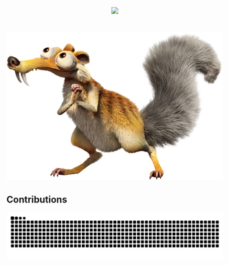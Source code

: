 <div align="center">
  <img src="https://readme-typing-svg.herokuapp.com?font=Merriweather&size=25&pause=1000&width=435&lines=Olahttps://readme-typing-svg.herokuapp.com?font=Merriweather&size=25&pause=1000&width=435&lines=Ola!;Eu+sou+o+Andr%C3%A9+Alvino%F0%9F%91%8B">
  
  <!--<img src="https://readme-typing-svg.demolab.com?font=Merriweather+Code&pause=1000&size=25&width=435&lines=+Ola!+Eu+sou+o+Andr%C3%A9+Alvino%F0%9F%91%8B">
  <!-- site: https://readme-typing-svg.herokuapp.com/demo/ -->
</div>

#
<img src="https://github.com/euandr/euandr/blob/main/Scrat_29.webp" alt="Texto Alternativo">


## Contributions

<picture align="center">
  <source media="(prefers-color-scheme: dark)" srcset="https://raw.githubusercontent.com/euandr/euandr/output/github-contribution-grid-snake-dark.svg">
  <source media="(prefers-color-scheme: light)" srcset="https://raw.githubusercontent.com/euandr/euandr/output/github-contribution-grid-snake-dark.svg">
  <img align="center" alt="github contribution grid snake animation" src="https://raw.githubusercontent.com/euandr/euandr/output/github-contribution-grid-snake.svg">
</picture>
